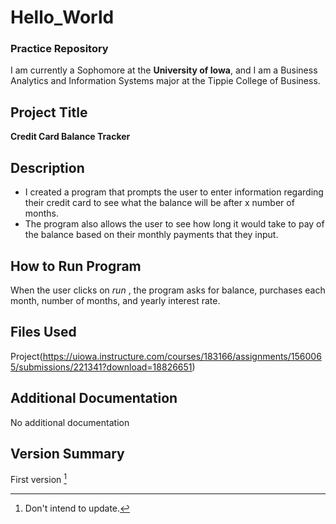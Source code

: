# Hello_World
### Practice Repository
I am currently a Sophomore at the **University of Iowa**, and I am a Business Analytics and Information Systems major at the Tippie College of Business.


## Project Title
**Credit Card Balance Tracker**



## Description
- I created a program that prompts the user to enter information regarding their credit card to see what the balance will be after x number of months.
- The program also allows the user to see how long it would take to pay of the balance based on their monthly payments that they input.


## How to Run Program
When the user clicks on *run* , the program asks for balance, purchases each month, number of months, and yearly interest rate.


## Files Used
Project(https://uiowa.instructure.com/courses/183166/assignments/1560065/submissions/221341?download=18826651)


## Additional Documentation
No additional documentation


## Version Summary
First version [^1]
[^1]: Don't intend to update.
